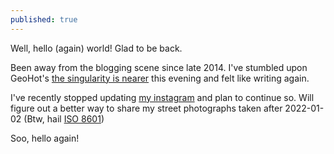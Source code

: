 ```yaml
---
published: true
---
```

Well, hello (again) world! Glad to be back. 

Been away from the blogging scene since late 2014. I've stumbled upon GeoHot's [the singularity is nearer](https://geohot.github.io/blog/) this evening and felt like writing again. 

I've recently stopped updating [my instagram](https://www.instagram.com/jramasani/) and plan to continue so. Will figure out a better way to share my street photographs taken after 2022-01-02 (Btw, hail [ISO 8601](https://www.reddit.com/r/ISO8601/))

Soo, hello again!
